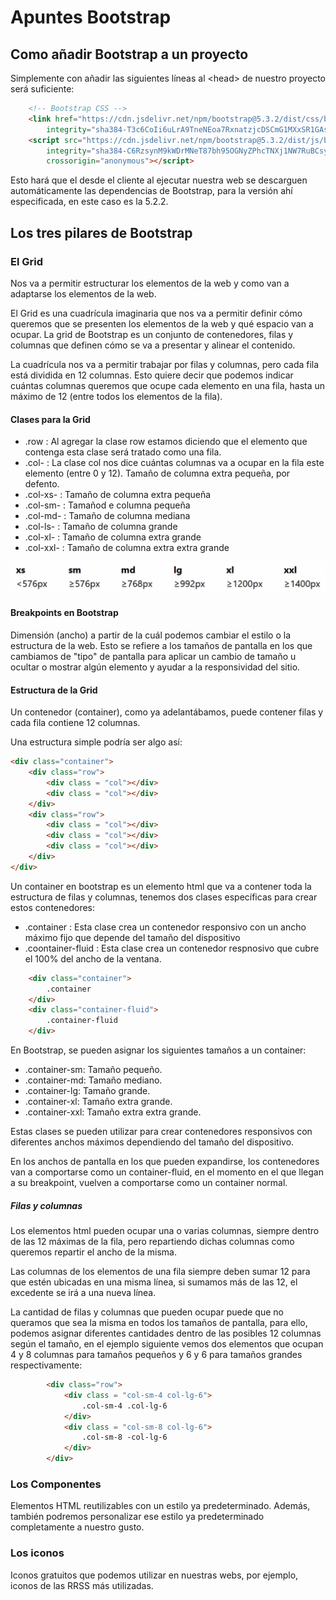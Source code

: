 # Apuntes Bootstrap

## Como añadir Bootstrap a un proyecto

Simplemente con añadir las siguientes líneas al \<head\> de nuestro proyecto será suficiente:

```html
    <!-- Bootstrap CSS -->
    <link href="https://cdn.jsdelivr.net/npm/bootstrap@5.3.2/dist/css/bootstrap.min.css" rel="stylesheet"
        integrity="sha384-T3c6CoIi6uLrA9TneNEoa7RxnatzjcDSCmG1MXxSR1GAsXEV/Dwwykc2MPK8M2HN" crossorigin="anonymous">
    <script src="https://cdn.jsdelivr.net/npm/bootstrap@5.3.2/dist/js/bootstrap.bundle.min.js"
        integrity="sha384-C6RzsynM9kWDrMNeT87bh95OGNyZPhcTNXj1NW7RuBCsyN/o0jlpcV8Qyq46cDfL"
        crossorigin="anonymous"></script>

```

Esto hará que el desde el cliente al ejecutar nuestra web se descarguen automáticamente las dependencias de Bootstrap, para la versión ahí especificada, en este caso es la 5.2.2.

## Los tres pilares de Bootstrap

### El Grid

Nos va a permitir estructurar los elementos de la web y como van a adaptarse los elementos de la web.

El Grid es una cuadrícula imaginaria que nos va a permitir definir cómo queremos que se presenten los elementos de la web y qué espacio van a ocupar. La grid de Bootstrap es un conjunto de contenedores, filas y columnas que definen cómo se va a presentar y alinear el contenido.

La cuadrícula nos va a permitir trabajar por filas y columnas, pero cada fila está dividida en 12 columnas. Esto quiere decir que podemos indicar cuántas columnas queremos que ocupe cada elemento en una fila, hasta un máximo de 12 (entre todos los elementos de la fila).

#### Clases para la Grid

* .row : Al agregar la clase row estamos diciendo que el elemento que contenga esta clase será tratado como una fila. 
* .col- : La clase col nos dice cuántas columnas va a ocupar en la fila este elemento (entre 0 y 12). Tamaño de columna extra pequeña, por defento.
* .col-xs- : Tamaño de columna extra pequeña
* .col-sm- : Tamañod e columna pequeña
* .col-md- : Tamaño de columna mediana
* .col-ls- : Tamaño de columna grande
* .col-xl- : Tamaño de columna extra grande
* .col-xxl- : Tamaño de columna extra extra grande

![Imagen relaciçión tamaños pantalla](res/col-sizes.png)

#### Breakpoints en Bootstrap

Dimensión (ancho) a partir de la cuál podemos cambiar el estilo o la estructura de la web. Esto se refiere a los tamaños de pantalla en los que cambiamos de "tipo" de pantalla para aplicar un cambio de tamaño u ocultar o mostrar algún elemento y ayudar a la responsividad del sitio.

#### Estructura de la Grid

Un contenedor (container), como ya adelantábamos, puede contener filas y cada fila contiene 12 columnas. 

Una estructura simple podría ser algo así:

```html
<div class="container">
    <div class="row">
        <div class = "col"></div>
        <div class = "col"></div>
    </div>
    <div class="row">
        <div class = "col"></div>
        <div class = "col"></div>
        <div class = "col"></div>
    </div>
</div>
```

Un container en bootstrap es un elemento html que va a contener toda la estructura de filas y columnas, tenemos dos clases específicas para crear estos contenedores:

* .container : Esta clase crea un contenedor responsivo con un ancho máximo fijo que depende del tamaño del dispositivo
* .coontainer-fluid : Esta clase crea un contenedor respnosivo que cubre el 100% del ancho de la ventana. 

```html
    <div class="container">
        .container
    </div>
    <div class="container-fluid">
        .container-fluid
    </div>
```

En Bootstrap, se pueden asignar los siguientes tamaños a un container:

* .container-sm: Tamaño pequeño.
* .container-md: Tamaño mediano.
* .container-lg: Tamaño grande.
* .container-xl: Tamaño extra grande.
* .container-xxl: Tamaño extra extra grande.

Estas clases se pueden utilizar para crear contenedores responsivos con diferentes anchos máximos dependiendo del tamaño del dispositivo.

En los anchos de pantalla en los que pueden expandirse, los contenedores van a comportarse como un container-fluid, en el momento en el que llegan a su breakpoint, vuelven a comportarse como un container normal.

##### Filas y columnas

Los elementos html pueden ocupar una o varias columnas, siempre dentro de las 12 máximas de la fila, pero repartiendo dichas columnas como queremos repartir el ancho de la misma. 

Las columnas de los elementos de una fila siempre deben sumar 12 para que estén ubicadas en una misma línea, si sumamos más de las 12, el excedente se irá a una nueva línea.

La cantidad de filas y columnas que pueden ocupar puede que no queramos que sea la misma en todos los tamaños de pantalla, para ello, podemos asignar diferentes cantidades dentro de las posibles 12 columnas según el tamaño, en el ejemplo siguiente vemos dos elementos que ocupan 4 y 8 columnas para tamaños pequeños y 6 y 6 para tamaños grandes respectivamente:

```html
        <div class="row">
            <div class = "col-sm-4 col-lg-6">
                .col-sm-4 .col-lg-6
            </div>
            <div class = "col-sm-8 col-lg-6">
                .col-sm-8 -col-lg-6
            </div>
        </div>
```


### Los Componentes

Elementos HTML reutilizables con un estilo ya predeterminado. Además, también podremos personalizar ese estilo ya predeterminado completamente a nuestro gusto.





### Los iconos

Iconos gratuitos que podemos utilizar en nuestras webs, por ejemplo, iconos de las RRSS más utilizadas. 


